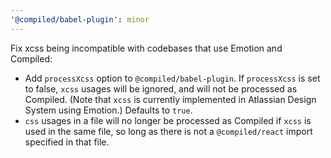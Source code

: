 ```yaml
---
'@compiled/babel-plugin': minor
---
```


Fix xcss being incompatible with codebases that use Emotion and Compiled:

- Add `processXcss` option to `@compiled/babel-plugin`. If `processXcss` is set to false, `xcss` usages will be ignored, and will not be processed as Compiled. (Note that `xcss` is currently implemented in Atlassian Design System using Emotion.) Defaults to `true`.
- `css` usages in a file will no longer be processed as Compiled if `xcss` is used in the same file, so long as there is not a `@compiled/react` import specified in that file.
